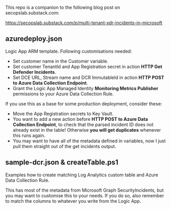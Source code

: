 This repo is a companion to the following blog post on secopslab.substack.com:

https://secopslab.substack.com/p/multi-tenant-xdr-incidents-in-microsoft

## azuredeploy.json

Logic App ARM template. Following customisations needed:

- Set customer name in the Customer variable.
- Set customer TenantId and App Registration secret in action **HTTP Get Defender Incidents**.
- Set DCE URL, Stream name and DCR ImmutableId in action **HTTP POST to Azure Data Collection Endpoint**.
- Grant the Logic App Managed Identity **Monitoring Metrics Publisher** permissions to your Azure Data Collection Rule.

If you use this as a base for some production deployment, consider these:

- Move the App Registration secrets to Key Vault.
- You want to add a new action before **HTTP POST to Azure Data Collection Endpoint**, to check that the parsed incident ID does not already exist in the table! Otherwise **you will get duplicates** whenever this runs again.
- You may want to have all of the metadata defined in variables, now I just pull them straight out of the get incidents output.

## sample-dcr.json & createTable.ps1

Examples how to create matching Log Analytics custom table and Azure Data Collection Rule. 

This has most of the metadata from Microsoft Graph SecurityIncidents, but you may want to customise this to your needs. If you do so, also remember to match the columns to whatever you write from the Logic App.
